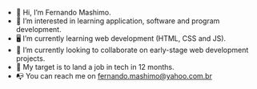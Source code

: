 - 🖖 Hi, I’m Fernando Mashimo.
- 👀 I’m interested in learning application, software and program development.
- 🖥 I’m currently learning web development (HTML, CSS and JS).
- 🤝 I’m currently looking to collaborate on early-stage web development projects.
- 🎯 My target is to land a job in tech in 12 months.
- 📭 You can reach me on fernando.mashimo@yahoo.com.br

<!---
fernando-mashimo/fernando-mashimo is a ✨ special ✨ repository because its `README.md` (this file) appears on your GitHub profile.
You can click the Preview link to take a look at your changes.
--->
